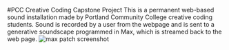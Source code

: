 #PCC Creative Coding Capstone Project
This is a permanent web-based sound installation made by Portland Community College creative coding students. Sound is recorded by a user from the webpage and is sent to a generative soundscape programmed in Max, which is streamed back to the web page.
![max patch screenshot](https://github.com/edubz/CapStoneServer/screenshot.png)